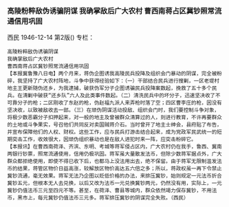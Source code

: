 ### 高陵粉粹敌伪诱骗阴谋  我确掌敌后广大农村  曹西南蒋占区冀钞照常流通信用巩固
西民
1946-12-14
第2版()
专栏：

    高陵粉粹敌伪诱骗阴谋
    我确掌敌后广大农村
    曹西南蒋占区冀钞照常流通信用巩固
    【本报冀鲁豫八日电】两个月来，蒋伪企图诱我高陵民兵投降及组织会门暴动的阴谋，完全被粉碎，我坚持了广大农村阵地，斗争中获得经验如下：（一）干部结合民兵进行搜剿，一区老堤村地主王更新随伪还乡，为我逮捕，破获伪军分子企图诱骗民兵投降案数起，挽救了五十多个民兵。在清剿中破获“还乡队”六人及此类事件数起。（二）清洗民兵中的坏分子，迅速坚决收了不可靠分子的枪；二区刚收了东赵的枪，伪赵福九派人来弄枪时落了空；四区曹李庄的枪，因没有坚决收，以致被敌收去一部。（三）在顽伪阴谋活动投敌、组织会门时，我们要控制斗争对象，将极少数恶霸分子扣押起来，对一般的地主及曾被群众清算过的人，则进行教育，不许再要群众的土地或斗争果实，号召他们共同反对卖国贼蒋介石。当时曾开了地主士绅会，县府贴了布告，并宣布保障他们的人权、财权。这些工作，应与民兵打游击结合起来，成为党政军民武统一的短期突击工作，收效很大，因顽伪组织暴动也是在敌人进犯时来一阵，应突击粉碎它。
    【本报讯】在曹西南荷泽、齐滨、东明、考城等蒋军侵占区内，广大农村仍在我手，鲁西、冀南两银行钞票，照常流通使用，信用仍极巩固。蒋军虽大量散发法币，但除少数蒋军据点外，广大群众都拒绝使用，即使不得已收下后，也都马上没法用出去，绝不保留。由于蒋军无限制滥发法币的结果，蒋管区物价日益高涨，较解放区物价高达五六倍之多；所以，蒋政权虽一再下令禁止冀钞流通，毫无效果。蒋军无法乃企图以贬低价格的办法，来排压冀钞，始则规定一元法币折合冀钞五元，但根本无人去兑换，以后又改为法币一元兑换冀钞两元，仍然没有用，实际上，一元冀钞仍值法币三元至四元不等。甚至，在荷泽、曹县等城内，群众依然竭力保存冀钞，不用法币，黑市上，每元冀钞仍值法币三元多。蒋军排压冀钞的阴谋完全失败。（西民）

